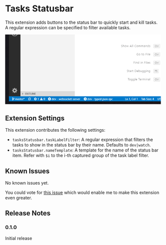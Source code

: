 # Tasks Statusbar

This extension adds buttons to the status bar to quickly start and kill tasks.
A regular expression can be specified to filter available tasks.

![cli](docs/demo.gif)

## Extension Settings

This extension contributes the following settings:

* `tasksStatusbar.taskLabelFilter`: A regular expression that filters the tasks to show in the status bar by their name. Defaults to `dev|watch`.
* `tasksStatusbar.nameTemplate`: A template for the name of the status bar item. Refer with `$i` to the i-th captured group of the task label filter.

## Known Issues

No known issues yet.

You could vote for [this issue](https://github.com/Microsoft/vscode/issues/27196) which would enable me to make this extension even greater.

## Release Notes

### 0.1.0

Initial release
